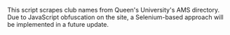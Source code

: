 This script scrapes club names from Queen's University's AMS directory. Due to JavaScript obfuscation on the site, a Selenium-based approach will be implemented in a future update.
